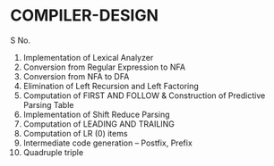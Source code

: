 # COMPILER-DESIGN
S No.
1. Implementation of Lexical Analyzer 
2. Conversion from Regular Expression to NFA 
3. Conversion from NFA to DFA 
4. Elimination of Left Recursion and Left Factoring 
5. Computation of FIRST AND FOLLOW & Construction of Predictive Parsing Table 
7. Implementation of Shift Reduce Parsing 
8. Computation of LEADING AND TRAILING 
9. Computation of LR (0) items 
10. Intermediate code generation – Postfix, Prefix 
11. Quadruple triple
